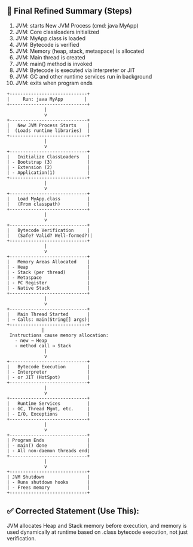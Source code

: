 
## 🧭 Final Refined Summary (Steps)
1. JVM: starts New JVM Process (cmd: java MyApp)
2. JVM: Core classloaders initialized
3. JVM: MyApp.class is loaded
4. JVM: Bytecode is verified
5. JVM: Memory (heap, stack, metaspace) is allocated
6. JVM: Main thread is created
7. JVM: main() method is invoked
8. JVM: Bytecode is executed via interpreter or JIT
9. JVM: GC and other runtime services run in background
10. JVM: exits when program ends

```
+-----------------------------+
|     Run: java MyApp        |
+-----------------------------+
              |
              v
+-----------------------------+
|   New JVM Process Starts    |
|  (Loads runtime libraries)  |
+-----------------------------+
              |
              v
+-----------------------------+
|   Initialize ClassLoaders   |
| - Bootstrap (3)             |
| - Extension (2)             |
| - Application(1)            |
+-----------------------------+
              |
              v
+-----------------------------+
|   Load MyApp.class          |
|   (From classpath)          |
+-----------------------------+
              |
              v
+-----------------------------+
|   Bytecode Verification     |
|   (Safe? Valid? Well-formed?)|
+-----------------------------+
              |
              v
+-----------------------------+
|   Memory Areas Allocated    |
| - Heap                      |
| - Stack (per thread)        |
| - Metaspace                 |
| - PC Register               |
| - Native Stack              |
+-----------------------------+
              |
              v
+-----------------------------+
|   Main Thread Started       |
| → Calls: main(String[] args)|
+-----------------------------+
             |
 Instructions cause memory allocation:
   - new → Heap
   - method call → Stack
              |
              v
+-----------------------------+
|   Bytecode Execution        |
| - Interpreter               |
| - or JIT (HotSpot)          |
+-----------------------------+
              |
              v
+-----------------------------+
|   Runtime Services          |
| - GC, Thread Mgmt, etc.     |
| - I/O, Exceptions           |
+-----------------------------+
              |
              v
+-----------------------------+
| Program Ends                |
| - main() done               |
| - All non-daemon threads end|
+-----------------------------+
              |
              v
+-----------------------------+
| JVM Shutdown                |
| - Runs shutdown hooks       |
| - Frees memory              |
+-----------------------------+
```

## ✅ Corrected Statement (Use This):
JVM allocates Heap and Stack memory before execution, and memory is used dynamically at runtime based on .class bytecode execution, not just verification.